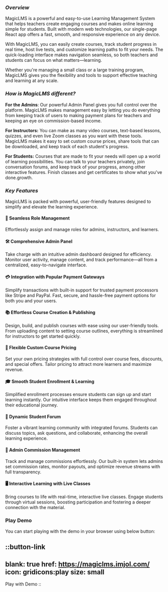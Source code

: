 ### *Overview*

MagicLMS is a powerful and easy-to-use Learning Management System that helps teachers create engaging courses and makes online learning simple for students. Built with modern web technologies, our single-page React app offers a fast, smooth, and responsive experience on any device.

With MagicLMS, you can easily create courses, track student progress in real time, host live tests, and customize learning paths to fit your needs. The quick-loading interface makes navigation seamless, so both teachers and students can focus on what matters—learning.

Whether you're managing a small class or a large training program, MagicLMS gives you the flexibility and tools to support effective teaching and learning at any scale.

### *How is MagicLMS different?*

**For the Admins**: Our powerful Admin Panel gives you full control over the platform. MagicLMS makes management easy by letting you do everything from keeping track of users to making payment plans for teachers and keeping an eye on commission-based income.

**For Instructors:** You can make as many video courses, text-based lessons, quizzes, and even live Zoom classes as you want with these tools. MagicLMS makes it easy to set custom course prices, share tools that can be downloaded, and keep track of each student's progress.

**For Students:** Courses that are made to fit your needs will open up a world of learning possibilities. You can talk to your teachers privately, join conversation forums, and keep track of your progress, among other interactive features. Finish classes and get certificates to show what you've done.growth.


### *Key Features*

MagicLMS is packed with powerful, user-friendly features designed to simplify and elevate the learning experience.

#### 👥 Seamless Role Management

Effortlessly assign and manage roles for admins, instructors, and learners.

#### 🛠️ Comprehensive Admin Panel

Take charge with an intuitive admin dashboard designed for efficiency. Monitor user activity, manage content, and track performance—all from a centralized, easy-to-navigate interface.

#### 💳 Integration with Popular Payment Gateways

Simplify transactions with built-in support for trusted payment processors like Stripe and PayPal. Fast, secure, and hassle-free payment options for both you and your users.

#### 📚 Effortless Course Creation & Publishing

Design, build, and publish courses with ease using our user-friendly tools. From uploading content to setting course outlines, everything is streamlined for instructors to get started quickly.

#### 💸 Flexible Custom Course Pricing

Set your own pricing strategies with full control over course fees, discounts, and special offers. Tailor pricing to attract more learners and maximize revenue.

#### 🎓 Smooth Student Enrollment & Learning

Simplified enrollment processes ensure students can sign up and start learning instantly. Our intuitive interface keeps them engaged throughout their educational journey.

#### 💬 Dynamic Student Forum

Foster a vibrant learning community with integrated forums. Students can discuss topics, ask questions, and collaborate, enhancing the overall learning experience.

#### 💼 Admin Commission Management

Track and manage commissions effortlessly. Our built-in system lets admins set commission rates, monitor payouts, and optimize revenue streams with full transparency.

#### 🖥️ Interactive Learning with Live Classes

Bring courses to life with real-time, interactive live classes. Engage students through virtual sessions, boosting participation and fostering a deeper connection with the material.

### Play Demo

You can start playing with the demo in your browser using below button:

::button-link
---
blank: true
href: https://magiclms.imjol.com/
icon: gridicons:play
size: small
---
Play with Demo
::
